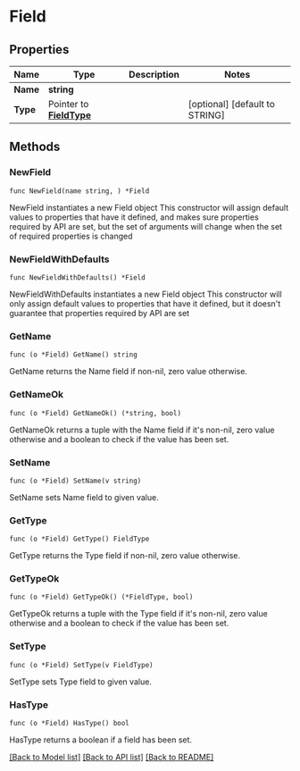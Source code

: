 # Field

## Properties

Name | Type | Description | Notes
------------ | ------------- | ------------- | -------------
**Name** | **string** |  | 
**Type** | Pointer to [**FieldType**](FieldType.md) |  | [optional] [default to STRING]

## Methods

### NewField

`func NewField(name string, ) *Field`

NewField instantiates a new Field object
This constructor will assign default values to properties that have it defined,
and makes sure properties required by API are set, but the set of arguments
will change when the set of required properties is changed

### NewFieldWithDefaults

`func NewFieldWithDefaults() *Field`

NewFieldWithDefaults instantiates a new Field object
This constructor will only assign default values to properties that have it defined,
but it doesn't guarantee that properties required by API are set

### GetName

`func (o *Field) GetName() string`

GetName returns the Name field if non-nil, zero value otherwise.

### GetNameOk

`func (o *Field) GetNameOk() (*string, bool)`

GetNameOk returns a tuple with the Name field if it's non-nil, zero value otherwise
and a boolean to check if the value has been set.

### SetName

`func (o *Field) SetName(v string)`

SetName sets Name field to given value.


### GetType

`func (o *Field) GetType() FieldType`

GetType returns the Type field if non-nil, zero value otherwise.

### GetTypeOk

`func (o *Field) GetTypeOk() (*FieldType, bool)`

GetTypeOk returns a tuple with the Type field if it's non-nil, zero value otherwise
and a boolean to check if the value has been set.

### SetType

`func (o *Field) SetType(v FieldType)`

SetType sets Type field to given value.

### HasType

`func (o *Field) HasType() bool`

HasType returns a boolean if a field has been set.


[[Back to Model list]](../README.md#documentation-for-models) [[Back to API list]](../README.md#documentation-for-api-endpoints) [[Back to README]](../README.md)


